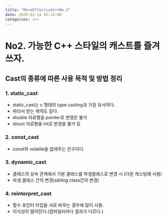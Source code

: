 ```yaml
---
title: "MoreEffectiveC++No.2"
date: 2020-01-14 05:14:00
categories: c++
---
```


# No2. 가능한 C++ 스타일의 캐스트를 즐겨 쓰자.

## Cast의 종류에 따른 사용 목적 및 방법 정리

### 1. static_cast

-   static_cast는 c 형태의 type casting과 가장 유사하다.
-   따라서 받는 제약도 같다.
-   double 자료형을 pointer로 변경은 불가
-   struct 자료형을 int로 변경을 불가 등

### 2. const_cast

-   const와 volatile을 없애주는 친구이다.

### 3. dynamic_cast

-   클래스의 상속 관계에서 기본 클래스를 파생클래스로 변경 시 (다운 캐스팅떄 사용)
-   파생 클래스 간의 변경(sibling class간의 변경)

### 4. reinterpret_cast

-   함수 포인터 타입을 서로 바꾸는 경우에 많이 사용.
-   이식성이 떨어진다.(컴파일러마다 결과가 다르다.)
